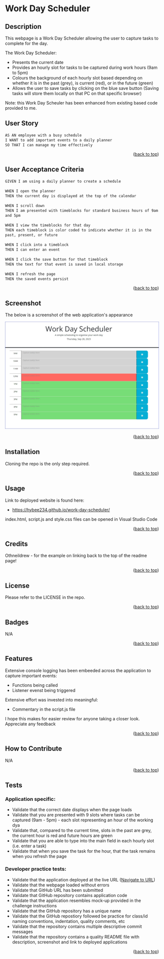 <a name="readme-top"></a>

# Work Day Scheduler

## Description

This webpage is a Work Day Scheduler allowing the user to capture tasks to complete for the day.

The Work Day Scheduler:
* Presents the current date
* Provides an hourly slot for tasks to be captured during work hours (9am to 5pm)
* Colours the background of each hourly slot based depending on whether it is in the past (grey), is current (red), or in the future (green)
* Allows the user to save tasks by clicking on the blue save button (Saving tasks will store them locally on that PC on that specific browser)

Note: this Work Day Scheuler has been enhanced from existing based code provided to me. 

## User Story

```
AS AN employee with a busy schedule
I WANT to add important events to a daily planner
SO THAT I can manage my time effectively

```
<p align="right">(<a href="#readme-top">back to top</a>)</p>

## User Acceptance Criteria

```
GIVEN I am using a daily planner to create a schedule

WHEN I open the planner
THEN the current day is displayed at the top of the calendar

WHEN I scroll down
THEN I am presented with timeblocks for standard business hours of 9am and 5pm

WHEN I view the timeblocks for that day
THEN each timeblock is color coded to indicate whether it is in the past, present, or future

WHEN I click into a timeblock
THEN I can enter an event

WHEN I click the save button for that timeblock
THEN the text for that event is saved in local storage

WHEN I refresh the page
THEN the saved events persist

```
<p align="right">(<a href="#readme-top">back to top</a>)</p>

## Screenshot

The below is a screenshot of the web application's appearance

![Alt text](./assets/images/screenshot.jpg)

<p align="right">(<a href="#readme-top">back to top</a>)</p>

## Installation

Cloning the repo is the only step required.

<p align="right">(<a href="#readme-top">back to top</a>)</p>


## Usage
<a name="URL"></a>
Link to deployed website is found here:
* https://hybee234.github.io/work-day-scheduler/

  
index.html, script.js and style.css files can be opened in Visual Studio Code

<p align="right">(<a href="#readme-top">back to top</a>)</p>
 

## Credits
Othneildrew - for the example on linking back to the top of the readme page!

<p align="right">(<a href="#readme-top">back to top</a>)</p>

## License

Please refer to the LICENSE in the repo.
<p align="right">(<a href="#readme-top">back to top</a>)</p>

## Badges

N/A
<p align="right">(<a href="#readme-top">back to top</a>)</p>

## Features

Extensive console logging has been embeeded across the application to capture important events:
* Functions being called
* Listener evenst being triggered

Extensive effort was invested into meaningful:
* Commentary in the script.js file

I hope this makes for easier review for anyone taking a closer look. Appreciate any feedback

<p align="right">(<a href="#readme-top">back to top</a>)</p>

## How to Contribute

N/A
<p align="right">(<a href="#readme-top">back to top</a>)</p>

## Tests

### Application specific:
* Validate that the correct date displays when the page loads
* Validate that you are presented with 9 slots where tasks can be captured (9am - 5pm) - each slot representing an hour of the working dya
* Validate that, compared to the current time, slots in the past are grey, the current hour is red and future hours are green
* Validate that you are able to type into the main field in each hourly slot (i.e. enter a task)
* Validate that when you save the task for the hour, that the task remains when you refresh the page


### Developer practice tests:
* Validate that the application deployed at the live URL (<a href="#URL">Navigate to URL</a>)
* Validate that the webpage loaded without errors
* Validate that GitHub URL has been submitted
* Validate that GitHub repository contains application code
* Validate that the application resembles mock-up provided in the challenge instructions
* Validate that the GitHub repository has a unique name
* Validate that the GitHub repostiory followed be practice for class/id naming conventions, indentation, quality comments, etc
* Validate that the repository contains multiple descriptive commit messages
* Validate that the repository contains a quality README file with description, screenshot and link to deployed applications

<p align="right">(<a href="#readme-top">back to top</a>)</p>

